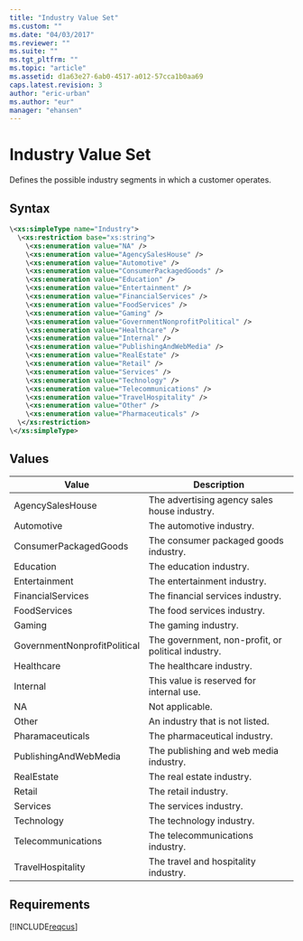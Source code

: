 ```yaml
---
title: "Industry Value Set"
ms.custom: ""
ms.date: "04/03/2017"
ms.reviewer: ""
ms.suite: ""
ms.tgt_pltfrm: ""
ms.topic: "article"
ms.assetid: d1a63e27-6ab0-4517-a012-57cca1b0aa69
caps.latest.revision: 3
author: "eric-urban"
ms.author: "eur"
manager: "ehansen"
---
```

# Industry Value Set
Defines the possible industry segments in which a customer operates.

## Syntax

```xml
\<xs:simpleType name="Industry">
  \<xs:restriction base="xs:string">
    \<xs:enumeration value="NA" />
    \<xs:enumeration value="AgencySalesHouse" />
    \<xs:enumeration value="Automotive" />
    \<xs:enumeration value="ConsumerPackagedGoods" />
    \<xs:enumeration value="Education" />
    \<xs:enumeration value="Entertainment" />
    \<xs:enumeration value="FinancialServices" />
    \<xs:enumeration value="FoodServices" />
    \<xs:enumeration value="Gaming" />
    \<xs:enumeration value="GovernmentNonprofitPolitical" />
    \<xs:enumeration value="Healthcare" />
    \<xs:enumeration value="Internal" />
    \<xs:enumeration value="PublishingAndWebMedia" />
    \<xs:enumeration value="RealEstate" />
    \<xs:enumeration value="Retail" />
    \<xs:enumeration value="Services" />
    \<xs:enumeration value="Technology" />
    \<xs:enumeration value="Telecommunications" />
    \<xs:enumeration value="TravelHospitality" />
    \<xs:enumeration value="Other" />
    \<xs:enumeration value="Pharmaceuticals" />
  \</xs:restriction>
\</xs:simpleType>
```

## Values

|Value|Description|
|---------|---------------|
|AgencySalesHouse|The advertising agency sales house industry.|
|Automotive|The automotive industry.|
|ConsumerPackagedGoods|The consumer packaged goods industry.|
|Education|The education industry.|
|Entertainment|The entertainment industry.|
|FinancialServices|The financial services industry.|
|FoodServices|The food services industry.|
|Gaming|The gaming industry.|
|GovernmentNonprofitPolitical|The government, non-profit, or political industry.|
|Healthcare|The healthcare industry.|
|Internal|This value is reserved for internal use.|
|NA|Not applicable.|
|Other|An industry that is not listed.|
|Pharamaceuticals|The pharmaceutical industry.|
|PublishingAndWebMedia|The publishing and web media industry.|
|RealEstate|The real estate industry.|
|Retail|The retail industry.|
|Services|The services industry.|
|Technology|The technology industry.|
|Telecommunications|The telecommunications industry.|
|TravelHospitality|The travel and hospitality industry.|

## Requirements
[!INCLUDE[reqcus](../customer-api/includes/reqcus.md)]